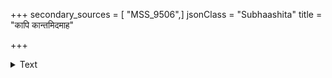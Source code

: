 +++
secondary_sources = [ "MSS_9506",]
jsonClass = "Subhaashita"
title = "कापि कान्तमिदमाह"

+++

<details><summary>Text</summary>

कापि कान्तमिदमाह महेला साधु साधय तथा युधि कार्यम्।  
वर्तते तव यथा च जयश्रीर् लोकनाथललना च सपत्नी॥
</details>
